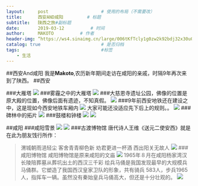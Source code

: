 ```yaml
---
layout:     post   				    # 使用的布局（不需要改）
title:      西安AND咸阳			# 标题 
subtitle:   陕西之旅#副标题
date:       2019-03-12			# 时间
author:     MAKOTO			# 作者
header-img: “https://ws4.sinaimg.cn/large/006tKfTcly1g0zw2k92bdj32x30u0dry.jpg”
catalog: true 						# 是否归档
tags:								#标签
    - 生活
---
```


##西安And咸阳
我是**Makoto**,农历新年期间走访在咸阳的亲戚，时隔9年再次来到了陕西。
##西安


###大雁塔
![](https://ws4.sinaimg.cn/large/006tKfTcly1g0z9leaqa0j30u00u0wk8.jpg)
###雾霾之中的大雁塔
![](https://ws1.sinaimg.cn/large/006tKfTcly1g0zv997qekj318y0u0npi.jpg)
###大慈恩寺遗址公园，佛像的位置是原大殿的位置，佛像后面有遗迹，不知真假。
![](https://ws2.sinaimg.cn/large/006tKfTcly1g0zva74s0jj318y0u0qvd.jpg)
###9年前西安地铁还在建设之中，这是现如今西安地铁车厢内
![](https://ws1.sinaimg.cn/large/006tKfTcly1g0zucw8qzzj318y0u0hdt.jpg)
大家可能还没适应先下后上的规则。。
![](https://ws3.sinaimg.cn/large/006tKfTcly1g0zvm3oai6j318y0u0e88.jpg)
###碑林中的拓片
![](https://ws4.sinaimg.cn/large/006tKfTcly1g0zvisegkoj318y0u0he1.jpg)
###鼓楼和钟楼
![](https://ws2.sinaimg.cn/large/006tKfTcly1g0zvnbtw0vj318y0u0npk.jpg)
![](https://ws3.sinaimg.cn/large/006tKfTcly1g0zvnq383vj318y0u0e87.jpg)


##咸阳
###咸阳雪景
![](https://ws1.sinaimg.cn/large/006tKfTcly1g0zvbj8kuij318y0u0hdu.jpg)
![](https://ws4.sinaimg.cn/large/006tKfTcly1g0zvblndjpj31hc0u0b2a.jpg)
###古渡博物馆
唐代诗人王维《送元二使安西》就是在此为朋友饯行所作： 
> 渭城朝雨浥轻尘
> 客舍青青柳色新
> 劝君更进一杯酒
> 西出阳关无故人
![](https://ws2.sinaimg.cn/large/006tKfTcly1g0zvcmehmfj318y0u0e88.jpg)
###咸阳博物馆
咸阳博物馆是原来咸阳的文庙
![](https://ws1.sinaimg.cn/large/006tKfTcly1g0zvf207y3j318y0u0kjt.jpg)
1965年８月在咸阳杨家湾汉长陵陪葬墓从葬坑出土的西汉三千彩 绘兵马俑是我国发现最早的大规模兵马俑群。它塑造了我国西汉皇家卫队的形象，共有骑兵 583人，步兵1965人，指挥车一辆。虽然没有秦始皇兵马俑高大，但还是十分壮观的。
![](https://ws4.sinaimg.cn/large/006tKfTcly1g0zvezb7kdj318y0u0u16.jpg)